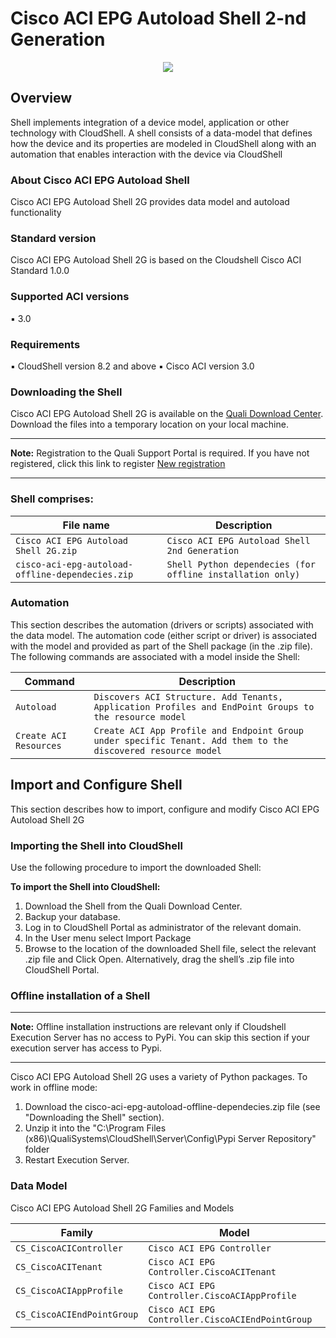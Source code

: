 # Cisco ACI EPG Autoload Shell 2-nd Generation
<p align="center">
<img src="https://github.com/QualiSystems/devguide_source/raw/master/logo.png"></img>
</p>

## Overview
Shell implements integration of a device model, application or other technology with CloudShell. A shell consists of a data-model that defines how the device and its properties are modeled in CloudShell along with an automation that enables interaction with the device via CloudShell

### About Cisco ACI EPG Autoload Shell
Cisco ACI EPG Autoload Shell 2G provides data model and autoload
functionality

### Standard version
Cisco ACI EPG Autoload Shell 2G is based on the Cloudshell Cisco ACI Standard 1.0.0

### Supported ACI versions
▪ 3.0

### Requirements
▪ CloudShell version 8.2 and above
▪ Cisco ACI version 3.0

### Downloading the Shell
Cisco ACI EPG Autoload Shell 2G is available on the [Quali Download Center](https://support.quali.com/entries/87063688-Solution-Pack-Download-Center).
Download the files into a temporary location on your local machine.
___
**Note:** Registration to the Quali Support Portal is required. If you have not registered,
click this link to register [New registration](http://portal.qualisystems.com/entries/43187197)
___

### Shell comprises:
|File name|Description|
|---|---|
|`Cisco ACI EPG Autoload Shell 2G.zip`|`Cisco ACI EPG Autoload Shell 2nd Generation`|
|`cisco-aci-epg-autoload-offline-dependecies.zip`|`Shell Python dependecies (for offline installation only)`|

### Automation
This section describes the automation (drivers or scripts) associated with the data model. The automation code (either script or driver) is associated with the model and provided as part of the Shell package (in the .zip file). The following commands are associated with a model inside the Shell:

|Command |Description|
|---|---|
|`Autoload`|`Discovers ACI Structure. Add Tenants, Application Profiles and EndPoint Groups to the resource model`|
|`Create ACI Resources`|`Create ACI App Profile and Endpoint Group under specific Tenant. Add them to the discovered resource model`|

## Import and Configure Shell
This section describes how to import, configure and modify Cisco ACI EPG Autoload Shell 2G

### Importing the Shell into CloudShell
Use the following procedure to import the downloaded Shell:

**To import the Shell into CloudShell:**
  1. Download the Shell from the Quali Download Center.
  2. Backup your database.
  3. Log in to CloudShell Portal as administrator of the relevant domain.
  4. In the User menu select Import Package
  5. Browse to the location of the downloaded Shell file, select the relevant .zip file and Click Open. Alternatively, drag   the shell’s .zip file into CloudShell Portal.

### Offline installation of a Shell
___
**Note:** Offline installation instructions are relevant only if Cloudshell Execution Server has no access to PyPi. You can skip this section if your execution server has access to Pypi.
___
Cisco ACI EPG Autoload Shell 2G uses a variety of Python packages. To work in offline mode:
  1. Download the cisco-aci-epg-autoload-offline-dependecies.zip file (see "Downloading the Shell" section).
  2. Unzip it into the "C:\Program Files (x86)\QualiSystems\CloudShell\Server\Config\Pypi Server Repository" folder
  3. Restart Execution Server.

### Data Model
Cisco ACI EPG Autoload Shell 2G Families and Models

|Family |Model|
|---|---|
|`CS_CiscoACIController`|`Cisco ACI EPG Controller`|
|`CS_CiscoACITenant`|`Cisco ACI EPG Controller.CiscoACITenant`|
|`CS_CiscoACIAppProfile`|`Cisco ACI EPG Controller.CiscoACIAppProfile`|
|`CS_CiscoACIEndPointGroup`|`Cisco ACI EPG Controller.CiscoACIEndPointGroup`|

